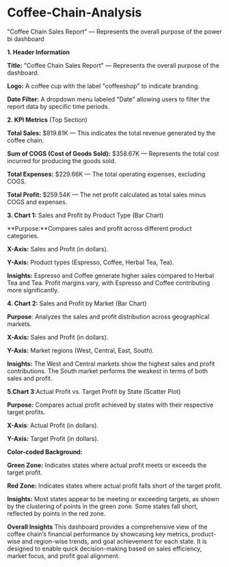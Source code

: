 # Coffee-Chain-Analysis
"Coffee Chain Sales Report" — Represents the overall purpose of the power bi dashboard

**1. Header Information**

**Title:** "Coffee Chain Sales Report" — Represents the overall purpose of the dashboard.

**Logo:** A coffee cup with the label "coffeeshop" to indicate branding.

**Date Filter:** A dropdown menu labeled "Date" allowing users to filter the report data by specific time periods.


**2. KPI Metrics** (Top Section)

**Total Sales:** $819.81K — This indicates the total revenue generated by the coffee chain.

**Sum of COGS (Cost of Goods Sold):** $358.67K — Represents the total cost incurred for producing the goods sold.

**Total Expenses:** $229.66K — The total operating expenses, excluding COGS.

**Total Profit:** $259.54K — The net profit calculated as total sales minus COGS and expenses.


**3. Chart 1:** Sales and Profit by Product Type (Bar Chart)

**Purpose:**Compares sales and profit across different product categories.

**X-Axis:** Sales and Profit (in dollars).

**Y-Axis:** Product types (Espresso, Coffee, Herbal Tea, Tea).

**Insights:**
Espresso and Coffee generate higher sales compared to Herbal Tea and Tea.
Profit margins vary, with Espresso and Coffee contributing more significantly.


**4. Chart 2:** Sales and Profit by Market (Bar Chart)

**Purpose**: Analyzes the sales and profit distribution across geographical markets.

**X-Axis:** Sales and Profit (in dollars).

**Y-Axis:** Market regions (West, Central, East, South).

**Insights:**
The West and Central markets show the highest sales and profit contributions.
The South market performs the weakest in terms of both sales and profit.


**5.Chart 3**:Actual Profit vs. Target Profit by State (Scatter Plot)

**Purpose:** Compares actual profit achieved by states with their respective target profits.

**X-Axis**: Actual Profit (in dollars).

**Y-Axis:** Target Profit (in dollars).

**Color-coded Background:**

**Green Zone:** Indicates states where actual profit meets or exceeds the target profit.

**Red Zone:** Indicates states where actual profit falls short of the target profit.

**Insights:**
Most states appear to be meeting or exceeding targets, as shown by the clustering of points in the green zone.
Some states fall short, reflected by points in the red zone.


**Overall Insights**
This dashboard provides a comprehensive view of the coffee chain’s financial performance by showcasing key metrics, product-wise and region-wise trends, and goal achievement for each state. It is designed to enable quick decision-making based on sales efficiency, market focus, and profit goal alignment.
